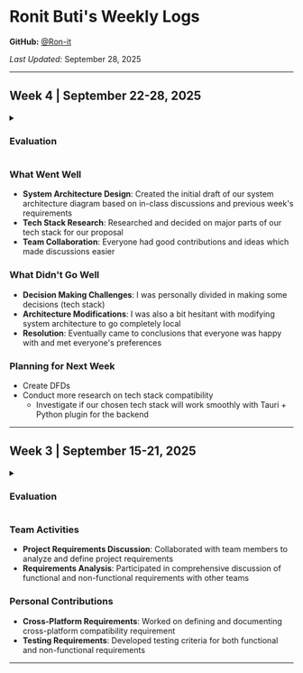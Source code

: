 # Ronit Buti's Weekly Logs

**GitHub:** [@Ron-it](https://github.com/Ron-it)

*Last Updated:* September 28, 2025

---

## Week 4 | September 22-28, 2025

<details>
  <summary><h3>Evaluation</h3></summary>


</details>

### What Went Well
  - **System Architecture Design**: Created the initial draft of our system architecture diagram based on in-class discussions and previous week's requirements
  - **Tech Stack Research**: Researched and decided on major parts of our tech stack for our proposal
  - **Team Collaboration**: Everyone had good contributions and ideas which made discussions easier

  ### What Didn't Go Well
  - **Decision Making Challenges**: I was personally divided in making some decisions (tech stack)
  - **Architecture Modifications**: I was also a bit hesitant with modifying system architecture to go completely local
  - **Resolution**: Eventually came to conclusions that everyone was happy with and met everyone's preferences

  ### Planning for Next Week
  - Create DFDs
  - Conduct more research on tech stack compatibility
    - Investigate if our chosen tech stack will work smoothly with Tauri + Python plugin for the backend

---

## Week 3 | September 15-21, 2025

<details>
  <summary><h3>Evaluation</h3></summary>

  <img width="1064" height="618" alt="image" src="https://github.com/user-attachments/assets/18bfb86e-4d9c-4b15-aa91-bd8abc7b811d" />

</details>

### Team Activities
- **Project Requirements Discussion**: Collaborated with team members to analyze and define project requirements
- **Requirements Analysis**: Participated in comprehensive discussion of functional and non-functional requirements with other teams

### Personal Contributions
- **Cross-Platform Requirements**: Worked on defining and documenting cross-platform compatibility requirement
- **Testing Requirements**: Developed testing criteria for both functional and non-functional requirements

---